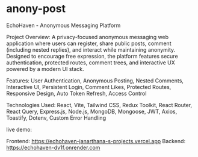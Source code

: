 # anony-post

EchoHaven - Anonymous Messaging Platform


Project Overview:
                A privacy-focused anonymous messaging web application where users can register, share public posts, comment (including nested replies), and interact while maintaining anonymity. Designed to encourage free expression, the platform features secure authentication, protected routes, comment trees, and interactive UX powered by a modern UI stack.


                
Features:
                User Authentication, Anonymous Posting, Nested Comments, Interactive UI, Persistent Login, Comment Likes, Protected Routes, Responsive Design, Auto Token Refresh, Access Control


                
Technologies Used:
                React, Vite, Tailwind CSS, Redux Toolkit, React Router, React Query, Express.js, Node.js, MongoDB, Mongoose, JWT, Axios, Toastify, Dotenv, Custom Error Handling




live demo:

  Frontend:
      https://echohaven-janarthana-s-projects.vercel.app
  Backend:
      https://echohaven-dv1f.onrender.com

